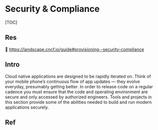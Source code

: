 # Security & Compliance

[TOC]



## Res
📂 https://landscape.cncf.io/guide#provisioning--security-compliance



## Intro
Cloud native applications are designed to be rapidly iterated on. Think of your mobile phone’s continuous flow of app updates — they evolve everyday, presumably getting better. In order to release code on a regular cadence you must ensure that the code and operating environment are secure and only accessed by authorized engineers. Tools and projects in this section provide some of the abilities needed to build and run modern applications securely.



## Ref

